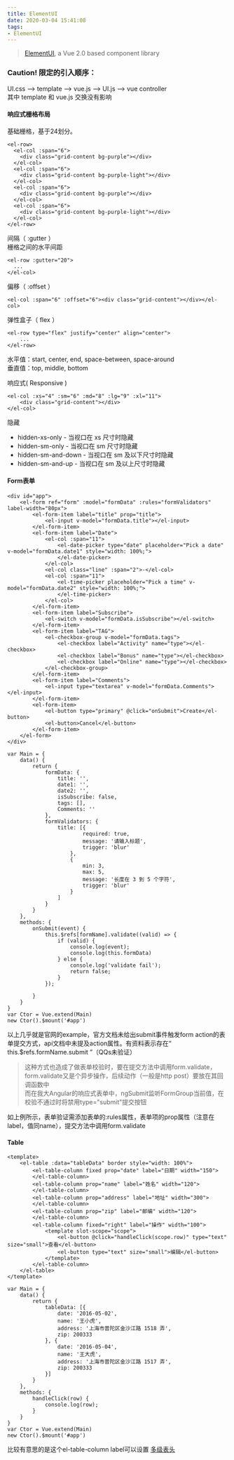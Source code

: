 ```yaml
---
title: ElementUI
date: 2020-03-04 15:41:08
tags:
- ElementUI
---
```

> [ElementUI](https://element.eleme.cn/), a Vue 2.0 based component library
### Caution! 限定的引入顺序：
UI.css --> template --> vue.js --> UI.js --> vue controller <br>
其中 template 和 vue.js 交换没有影响
#### 响应式栅格布局
基础栅格，基于24划分。
```
<el-row>
  <el-col :span="6">
    <div class="grid-content bg-purple"></div>
  </el-col>
  <el-col :span="6">
    <div class="grid-content bg-purple-light"></div>
  </el-col>
  <el-col :span="6">
    <div class="grid-content bg-purple"></div>
  </el-col>
  <el-col :span="6">
    <div class="grid-content bg-purple-light"></div>
  </el-col>
</el-row>
```
间隔（ :gutter ）<br>
栅格之间的水平间距
```
<el-row :gutter="20">
  ...
</el-col>
```
偏移（ :offset ）
```
<el-col :span="6" :offset="6"><div class="grid-content"></div></el-col>
```
弹性盒子（ flex ）
```
<el-row type="flex" justify="center" align="center">
    ...
</el-row>
```
水平值：start, center, end, space-between, space-around<br>
垂直值：top, middle, bottom<br>

响应式( Responsive )
```
<el-col :xs="4" :sm="6" :md="8" :lg="9" :xl="11">
    <div class="grid-content"></div>
</el-col>
```
隐藏
+ hidden-xs-only - 当视口在 xs 尺寸时隐藏
+ hidden-sm-only - 当视口在 sm 尺寸时隐藏
+ hidden-sm-and-down - 当视口在 sm 及以下尺寸时隐藏
+ hidden-sm-and-up - 当视口在 sm 及以上尺寸时隐藏
#### Form表单
```
<div id="app">
    <el-form ref="form" :model="formData" :rules="formValidators" label-width="80px">
        <el-form-item label="title" prop="title">
            <el-input v-model="formData.title"></el-input>
        </el-form-item>
        <el-form-item label="Date">
            <el-col :span="11">
                <el-date-picker type="date" placeholder="Pick a date" v-model="formData.date1" style="width: 100%;">
                </el-date-picker>
            </el-col>
            <el-col class="line" :span="2">-</el-col>
            <el-col :span="11">
                <el-time-picker placeholder="Pick a time" v-model="formData.date2" style="width: 100%;">
                </el-time-picker>
            </el-col>
        </el-form-item>
        <el-form-item label="Subscribe">
            <el-switch v-model="formData.isSubscribe"></el-switch>
        </el-form-item>
        <el-form-item label="TAG">
            <el-checkbox-group v-model="formData.tags">
                <el-checkbox label="Activity" name="type"></el-checkbox>
                <el-checkbox label="Bonus" name="type"></el-checkbox>
                <el-checkbox label="Online" name="type"></el-checkbox>
            </el-checkbox-group>
        </el-form-item>
        <el-form-item label="Comments">
            <el-input type="textarea" v-model="formData.Comments"></el-input>
        </el-form-item>
        <el-form-item>
            <el-button type="primary" @click="onSubmit">Create</el-button>
            <el-button>Cancel</el-button>
        </el-form-item>
    </el-form>
</div>
```
```
var Main = {
    data() {
        return {
            formData: {
                title: '',
                date1: '',
                date2: '',
                isSubscribe: false,
                tags: [],
                Comments: ''
            },
            formValidators: {
                title: [{
                        required: true,
                        message: '请输入标题',
                        trigger: 'blur'
                    },
                    {
                        min: 3,
                        max: 5,
                        message: '长度在 3 到 5 个字符',
                        trigger: 'blur'
                    }
                ]
            }
        }
    },
    methods: {
        onSubmit(event) {
            this.$refs[formName].validate((valid) => {
                if (valid) {
                    console.log(event);
                    console.log(this.formData)
                } else {
                    console.log('validate fail');
                    return false;
                }
            });

        }
    }
}
var Ctor = Vue.extend(Main)
new Ctor().$mount('#app')
```
以上几乎就是官网的example，官方文档未给出submit事件触发form action的表单提交方式，api文档中未提及action属性。有资料表示存在“ this.$refs.formName.submit ”（QQs未验证）
> 这种方式也造成了做表单校验时，要在提交方法中调用form.validate，form.validate又是个异步操作，后续动作（一般是http post）要放在其回调函数中<br>
而在我大Angular的响应式表单中，ngSubmit监听FormGroup当前值，在校验不通过时将禁用type="submit"提交按钮

如上例所示，表单验证需添加表单的:rules属性，表单项的prop属性（注意在label，值同name），提交方法中调用form.validate

#### Table
```
<template>
    <el-table :data="tableData" border style="width: 100%">
        <el-table-column fixed prop="date" label="日期" width="150">
        </el-table-column>
        <el-table-column prop="name" label="姓名" width="120">
        </el-table-column>
        <el-table-column prop="address" label="地址" width="300">
        </el-table-column>
        <el-table-column prop="zip" label="邮编" width="120">
        </el-table-column>
        <el-table-column fixed="right" label="操作" width="100">
            <template slot-scope="scope">
                <el-button @click="handleClick(scope.row)" type="text" size="small">查看</el-button>
                <el-button type="text" size="small">编辑</el-button>
            </template>
        </el-table-column>
    </el-table>
</template>
```
```
var Main = {
    data() {
        return {
            tableData: [{
                date: '2016-05-02',
                name: '王小虎',
                address: '上海市普陀区金沙江路 1518 弄',
                zip: 200333
            }, {
                date: '2016-05-04',
                name: '王大虎',
                address: '上海市普陀区金沙江路 1517 弄',
                zip: 200333
            }]
        }
    },
    methods: {
        handleClick(row) {
            console.log(row);
        }
    }
}
var Ctor = Vue.extend(Main)
new Ctor().$mount('#app')
```
比较有意思的是这个el-table-column label可以设置 [多级表头](https://element.eleme.cn/#/zh-CN/component/table#duo-ji-biao-tou)